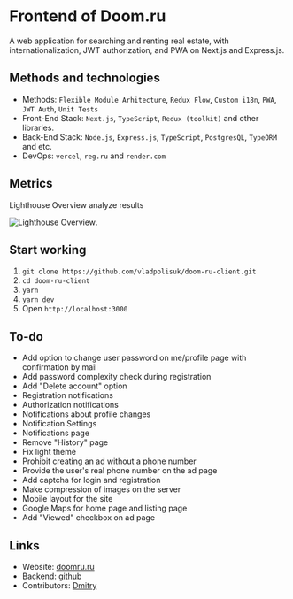 # Frontend of Doom.ru

A web application for searching and renting real estate, with internationalization, JWT authorization, and PWA on Next.js and Express.js.

## Methods and technologies

-   Methods: `Flexible Module Arhitecture`, `Redux Flow`, `Custom i18n`, `PWA`, `JWT Auth`, `Unit Tests`
-   Front-End Stack: `Next.js`, `TypeScript`, `Redux (toolkit)` and other libraries.
-   Back-End Stack: `Node.js`, `Express.js`, `TypeScript`, `PostgresQL`, `TypeORM` and etc.
-   DevOps: `vercel`, `reg.ru` and `render.com`

## Metrics

Lighthouse Overview analyze results

![Lighthouse Overview](https://i.ibb.co/0DzD56C/Screenshot-2023-04-30-154509.png).

## Start working

1. `git clone https://github.com/vladpolisuk/doom-ru-client.git`
2. `cd doom-ru-client`
3. `yarn`
4. `yarn dev`
5. Open `http://localhost:3000`

## To-do

-   Add option to change user password on me/profile page with confirmation by mail
-   Add password complexity check during registration
-   Add "Delete account" option
-   Registration notifications
-   Authorization notifications
-   Notifications about profile changes
-   Notification Settings
-   Notifications page
-   Remove "History" page
-   Fix light theme
-   Prohibit creating an ad without a phone number
-   Provide the user's real phone number on the ad page
-   Add captcha for login and registration
-   Make compression of images on the server
-   Mobile layout for the site
-   Google Maps for home page and listing page
-   Add "Viewed" checkbox on ad page

## Links

-   Website: [doomru.ru](https://doomru.ru/)
-   Backend: [github](https://github.com/K0lxoznik/Backend)
-   Contributors: [Dmitry](https://github.com/K0lxoznik)
